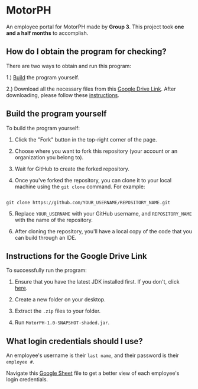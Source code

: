 # MotorPH

An employee portal for MotorPH made by **Group 3**. This project took **one and a half months** to accomplish. 

## How do I obtain the program for checking?

There are two ways to obtain and run this program:

1.) [Build](#build) the program yourself.

2.) Download all the necessary files from this [Google Drive Link](https://drive.google.com/drive/folders/1Z0GuYw91F3tXKG0aSpfGL7tOVqwboMN6?usp=sharing). After downloading, please follow these [instructions](#instructions).

## <a name="build"></a>Build the program yourself

To build the program yourself:

1. Click the "Fork" button in the top-right corner of the page.

2. Choose where you want to fork this repository (your account or an organization you belong to).

3. Wait for GitHub to create the forked repository.

4. Once you've forked the repository, you can clone it to your local machine using the `git clone` command. For example:

```

git clone https://github.com/YOUR_USERNAME/REPOSITORY_NAME.git

```

5. Replace `YOUR_USERNAME` with your GitHub username, and `REPOSITORY_NAME` with the name of the repository.

6. After cloning the repository, you'll have a local copy of the code that you can build through an IDE.


## <a name="instructions"></a>Instructions for the Google Drive Link

To successfully run the program:

1. Ensure that you have the latest JDK installed first. If you don't, click [here](https://www.oracle.com/ph/java/technologies/downloads/).


2. Create a new folder on your desktop. 


3. Extract the `.zip` files to your folder. 

4. Run `MotorPH-1.0-SNAPSHOT-shaded.jar`.


## What login credentials should I use?

An employee's username is their `last name`, and their password is their `employee #`.

Navigate this [Google Sheet](https://docs.google.com/spreadsheets/d/18gKcoy7OdXNTP_1juBo1bEUjvPpt1pdkZXsvpjDPArE/edit?usp=sharing) file to get a better view of each employee's login credentials.




